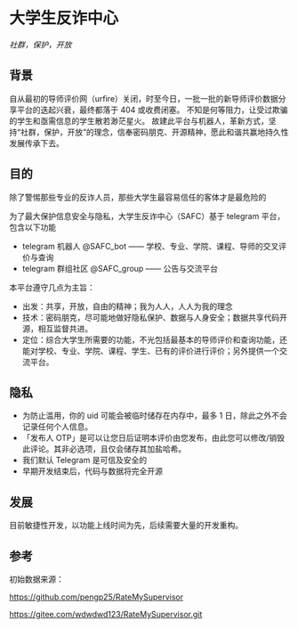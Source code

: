 # 大学生反诈中心

*社群，保护，开放*

## 背景

自从最初的导师评价网（urfire）关闭，时至今日，一批一批的新导师评价数据分享平台的迭起兴衰，最终都落于 404 或收费闭塞。
不知是何等阻力，让受过欺骗的学生和亟需信息的学生散若渺茫星火。
故建此平台与机器人，革新方式，坚持“社群，保护，开放”的理念，信奉密码朋克、开源精神，愿此和谐共赢地持久性发展传承下去。

## 目的

除了警惕那些专业的反诈人员，那些大学生最容易信任的客体才是最危险的

为了最大保护信息安全与隐私，大学生反诈中心（SAFC）基于 telegram 平台，包含以下功能

* telegram 机器人 @SAFC_bot —— 学校、专业、学院、课程、导师的交叉评价与查询
* telegram 群组社区 @SAFC_group —— 公告与交流平台

本平台遵守几点为主旨：

* 出发：共享，开放，自由的精神；我为人人，人人为我的理念
* 技术：密码朋克，尽可能地做好隐私保护、数据与人身安全；数据共享代码开源，相互监督共进。
* 定位：综合大学生所需要的功能，不光包括最基本的导师评价和查询功能，还能对学校、专业、学院、课程、学生、已有的评价进行评价；另外提供一个交流平台。

## 隐私

- 为防止滥用，你的 uid 可能会被临时储存在内存中，最多 1 日，除此之外不会记录任何个人信息。
- 「发布人 OTP」是可以让您日后证明本评价由您发布，由此您可以修改/销毁此评论。其非必选项，且仅会储存其加盐哈希。
- 我们默认 Telegram 是可信及安全的
- 早期开发结束后，代码与数据将完全开源

## 发展

目前敏捷性开发，以功能上线时间为先，后续需要大量的开发重构。

## 参考

初始数据来源：

https://github.com/pengp25/RateMySupervisor

https://gitee.com/wdwdwd123/RateMySupervisor.git
